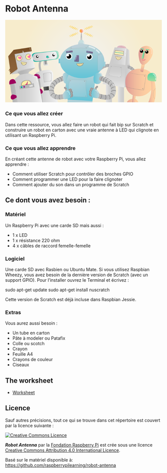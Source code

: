 # Robot Antenna

![](cover.png)

### Ce que vous allez créer
Dans cette ressource, vous allez faire un robot qui fait bip sur Scratch et construire un robot en carton avec une vraie antenne à LED qui clignote en utilisant un Raspberry Pi. 

### Ce que vous allez apprendre
En créant cette antenne de robot avec votre Raspberry Pi, vous allez apprendre : 
-	Comment utiliser Scratch pour contrôler des broches GPIO
-	Comment programmer une LED pour la faire clignoter
-	Comment ajouter du son dans un programme de Scratch

## Ce dont vous avez besoin :

### Matériel

Un Raspberry Pi avec une carde SD mais aussi :

- 1 x LED
- 1 x résistance 220 ohm
- 4 x câbles de raccord femelle-femelle

### Logiciel

Une carde SD avec Rasbien ou Ubuntu Mate.
Si vous utilisez Raspbian Wheezy, vous avez besoin de la dernière version de Scratch (avec un support GPIO). Pour l’installer ouvrez le Terminal et écrivez :

sudo apt-get update
sudo apt-get install nuscratch

Cette version de Scratch est déjà incluse dans Raspbian Jessie. 

### Extras
Vous aurez aussi besoin :

-	Un tube en carton
-	Pâte à modeler ou Patafix
-	Colle ou scotch
-	Crayon
-	Feuille A4
-	Crayons de couleur
-	Ciseaux

## The worksheet

- [Worksheet](worksheet.md)

## Licence

Sauf autres précisions, tout ce qui se trouve dans cet répertoire est couvert par la licence suivante :

[![Creative Commons Licence](http://i.creativecommons.org/l/by-sa/4.0/88x31.png)](http://creativecommons.org/licenses/by-sa/4.0/)

***Robot Antenna*** par la [Fondation Raspberry Pi](http://raspberrypi.org) est crée sous une licence [Creative Commons Attribution 4.0 International Licence](http://creativecommons.org/licenses/by-sa/4.0/).

Basé sur le matériel disponible à: https://github.com/raspberrypilearning/robot-antenna
